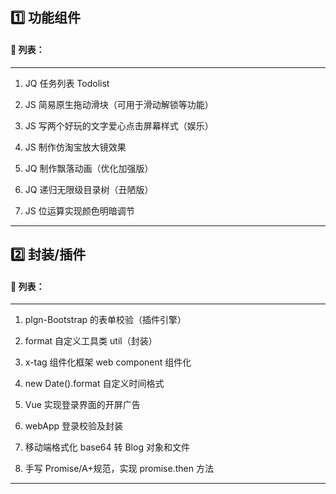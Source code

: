 ## 1️⃣ 功能组件

#### :pencil: 列表：

---

1. JQ 任务列表 Todolist

2. JS 简易原生拖动滑块（可用于滑动解锁等功能）

3. JS 写两个好玩的文字爱心点击屏幕样式（娱乐）

4. JS 制作仿淘宝放大镜效果

5. JQ 制作飘落动画（优化加强版）

6. JQ 递归无限级目录树（丑陋版）

7. JS 位运算实现颜色明暗调节

---

## 2️⃣ 封装/插件

#### :pencil: 列表：

---

1. plgn-Bootstrap 的表单校验（插件引擎）

2. format 自定义工具类 util（封装）

3. x-tag 组件化框架 web component 组件化

4. new Date().format 自定义时间格式

5. Vue 实现登录界面的开屏广告

6. webApp 登录校验及封装

7. 移动端格式化 base64 转 Blog 对象和文件

8. 手写 Promise/A+规范，实现 promise.then 方法

---
